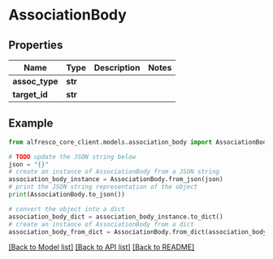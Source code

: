 # AssociationBody


## Properties

Name | Type | Description | Notes
------------ | ------------- | ------------- | -------------
**assoc_type** | **str** |  | 
**target_id** | **str** |  | 

## Example

```python
from alfresco_core_client.models.association_body import AssociationBody

# TODO update the JSON string below
json = "{}"
# create an instance of AssociationBody from a JSON string
association_body_instance = AssociationBody.from_json(json)
# print the JSON string representation of the object
print(AssociationBody.to_json())

# convert the object into a dict
association_body_dict = association_body_instance.to_dict()
# create an instance of AssociationBody from a dict
association_body_from_dict = AssociationBody.from_dict(association_body_dict)
```
[[Back to Model list]](../README.md#documentation-for-models) [[Back to API list]](../README.md#documentation-for-api-endpoints) [[Back to README]](../README.md)



